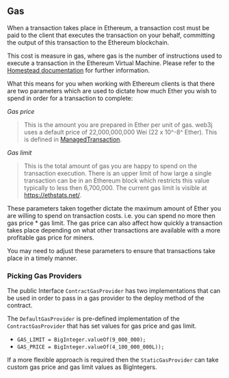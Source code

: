 ## Gas

When a transaction takes place in Ethereum, a transaction cost must be paid to the client that executes the transaction on your behalf, committing the output of this transaction to the Ethereum blockchain.

This cost is measure in gas, where gas is the number of instructions used to execute a transaction in the Ethereum Virtual Machine. Please refer to the [Homestead
documentation](http://ethdocs.org/en/latest/contracts-and-transactions/account-types-gas-and-transactions.html?highlight=gas#what-is-gas) for further information.

What this means for you when working with Ethereum clients is that there are two parameters which are used to dictate how much Ether you wish to spend in order for a transaction to complete:

_Gas price_

> This is the amount you are prepared in Ether per unit of gas. web3j
> uses a default price of 22,000,000,000 Wei (22 x 10^-8^ Ether). This
> is defined in
> [ManagedTransaction](https://github.com/web3j/web3j/blob/master/core/src/main/java/org/web3j/tx/ManagedTransaction.java).

_Gas limit_

> This is the total amount of gas you are happy to spend on the
> transaction execution. There is an upper limit of how large a single
> transaction can be in an Ethereum block which restricts this value
> typically to less then 6,700,000. The current gas limit is visible at
> <https://ethstats.net/>.

These parameters taken together dictate the maximum amount of Ether you are willing to spend on transaction costs. i.e. you can spend no more then gas price \* gas limit. The gas price can also affect how quickly a transaction takes place depending on what other transactions are available with a more profitable gas price for miners.

You may need to adjust these parameters to ensure that transactions take place in a timely manner.

### Picking Gas Providers

The public Interface `ContractGasProvider` has two implementations that can be used in order to pass in a gas provider to the deploy method of the contract.

The `DefaultGasProvider` is pre-defined implementation of the `ContractGasProvider` that has set values for gas price and gas limit.

- `GAS_LIMIT = BigInteger.valueOf(9_000_000);`
- `GAS_PRICE = BigInteger.valueOf(4_100_000_000L));`

If a more flexible approach is required then the `StaticGasProvider` can take custom gas price and gas limit values as BigIntegers.
